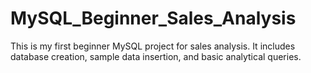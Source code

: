 # MySQL_Beginner_Sales_Analysis
This is my first beginner MySQL project for sales analysis. It includes database creation, sample data insertion, and basic analytical queries.
